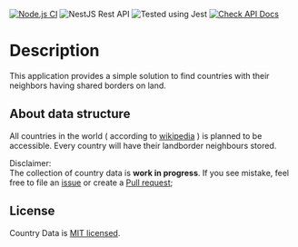[![Node.js CI](https://github.com/dannystyleart/country-data/actions/workflows/node.js.yml/badge.svg)](https://github.com/dannystyleart/country-data/actions/workflows/node.js.yml)
![NestJS Rest API](https://img.shields.io/badge/NestJS-Rest%20API-green?logo=nestjs)
![Tested using Jest](https://img.shields.io/badge/Tested%20via%20-Jest-green?logo=jest)
[![Check API Docs](https://img.shields.io/badge/Check-API%20Doc-green?logo=swagger)](http://country-collection.herokuapp.com/)

# Description

This application provides a simple solution to find countries with their neighbors having shared borders on land.

## About data structure

All countries in the world ( according to [wikipedia](https://en.wikipedia.org/wiki/List_of_ISO_3166_country_codes) ) is planned to be accessible.
Every country will have their landborder neighbours stored.

Disclaimer:  
The collection of country data is **work in progress**. If you see mistake, feel free to file an [issue](https://github.com/dannystyleart/country-data/issues) or create a [Pull request](https://github.com/dannystyleart/country-data/pulls);

## License

Country Data is [MIT licensed](LICENSE.md).
